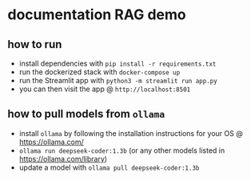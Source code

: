 # documentation RAG demo

## how to run

- install dependencies with `pip install -r requirements.txt`
- run the dockerized stack with `docker-compose up`
- run the Streamlit app with `python3 -m streamlit run app.py`
- you can then visit the app @ `http://localhost:8501`

## how to pull models from `ollama`

- install `ollama` by following the installation instructions for your OS @ https://ollama.com/
- `ollama run deepseek-coder:1.3b` (or any other models listed in https://ollama.com/library)
- update a model with `ollama pull deepseek-coder:1.3b`